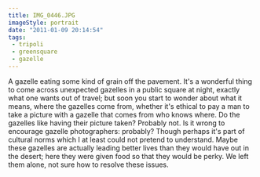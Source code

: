 ```yaml
---
title: IMG_0446.JPG
imageStyle: portrait
date: "2011-01-09 20:14:54"
tags: 
 - tripoli
 - greensquare
 - gazelle
---
```


A gazelle eating some kind of grain off the pavement. It's a wonderful thing to come across unexpected gazelles in a public square at night, exactly what one wants out of travel; but soon you start to wonder about what it means, where the gazelles come from, whether it's ethical to pay a man to take a picture with a gazelle that comes from who knows where. Do the gazelles like having their picture taken? Probably not. Is it wrong to encourage gazelle photographers: probably? Though perhaps it's part of cultural norms which I at least could not pretend to understand. Maybe these gazelles are actually leading better lives than they would have out in the desert; here they were given food so that they would be perky. We left them alone, not sure how to resolve these issues.
